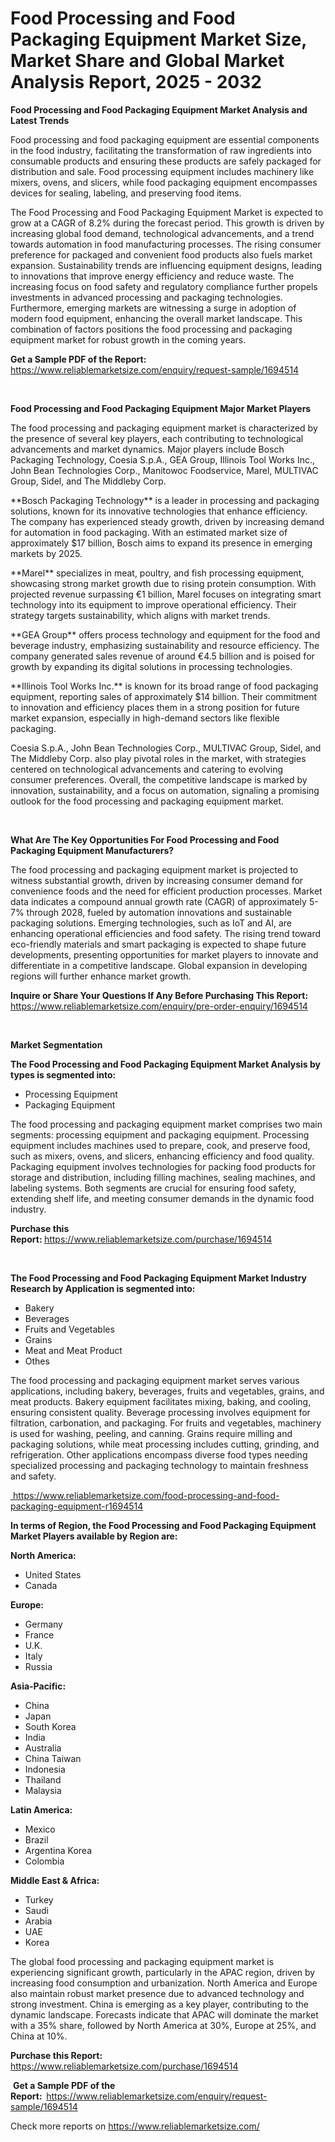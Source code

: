 <p><h1>Food Processing and Food Packaging Equipment Market Size, Market Share and Global Market Analysis Report, 2025 - 2032</h1></p><p><strong>Food Processing and Food Packaging Equipment Market Analysis and Latest Trends</strong></p>
<p><p>Food processing and food packaging equipment are essential components in the food industry, facilitating the transformation of raw ingredients into consumable products and ensuring these products are safely packaged for distribution and sale. Food processing equipment includes machinery like mixers, ovens, and slicers, while food packaging equipment encompasses devices for sealing, labeling, and preserving food items.</p><p>The Food Processing and Food Packaging Equipment Market is expected to grow at a CAGR of 8.2% during the forecast period. This growth is driven by increasing global food demand, technological advancements, and a trend towards automation in food manufacturing processes. The rising consumer preference for packaged and convenient food products also fuels market expansion. Sustainability trends are influencing equipment designs, leading to innovations that improve energy efficiency and reduce waste. The increasing focus on food safety and regulatory compliance further propels investments in advanced processing and packaging technologies. Furthermore, emerging markets are witnessing a surge in adoption of modern food equipment, enhancing the overall market landscape. This combination of factors positions the food processing and packaging equipment market for robust growth in the coming years.</p></p>
<p><strong>Get a Sample PDF of the Report:&nbsp;</strong> <a href="https://www.reliablemarketsize.com/enquiry/request-sample/1694514?utm_campaign=2944&utm_medium=2&utm_source=Github&utm_content=ia&utm_term=24032025&utm_id=food-processing-and-food-packaging-equipment">https://www.reliablemarketsize.com/enquiry/request-sample/1694514</a></p>
<p>&nbsp;</p>
<p><strong>Food Processing and Food Packaging Equipment Major Market Players</strong></p>
<p><p>The food processing and packaging equipment market is characterized by the presence of several key players, each contributing to technological advancements and market dynamics. Major players include Bosch Packaging Technology, Coesia S.p.A., GEA Group, Illinois Tool Works Inc., John Bean Technologies Corp., Manitowoc Foodservice, Marel, MULTIVAC Group, Sidel, and The Middleby Corp.</p><p>**Bosch Packaging Technology** is a leader in processing and packaging solutions, known for its innovative technologies that enhance efficiency. The company has experienced steady growth, driven by increasing demand for automation in food packaging. With an estimated market size of approximately $17 billion, Bosch aims to expand its presence in emerging markets by 2025.</p><p>**Marel** specializes in meat, poultry, and fish processing equipment, showcasing strong market growth due to rising protein consumption. With projected revenue surpassing €1 billion, Marel focuses on integrating smart technology into its equipment to improve operational efficiency. Their strategy targets sustainability, which aligns with market trends.</p><p>**GEA Group** offers process technology and equipment for the food and beverage industry, emphasizing sustainability and resource efficiency. The company generated sales revenue of around €4.5 billion and is poised for growth by expanding its digital solutions in processing technologies.</p><p>**Illinois Tool Works Inc.** is known for its broad range of food packaging equipment, reporting sales of approximately $14 billion. Their commitment to innovation and efficiency places them in a strong position for future market expansion, especially in high-demand sectors like flexible packaging.</p><p>Coesia S.p.A., John Bean Technologies Corp., MULTIVAC Group, Sidel, and The Middleby Corp. also play pivotal roles in the market, with strategies centered on technological advancements and catering to evolving consumer preferences. Overall, the competitive landscape is marked by innovation, sustainability, and a focus on automation, signaling a promising outlook for the food processing and packaging equipment market.</p></p>
<p>&nbsp;</p>
<p><strong>What Are The Key Opportunities For Food Processing and Food Packaging Equipment Manufacturers?</strong></p>
<p><p>The food processing and packaging equipment market is projected to witness substantial growth, driven by increasing consumer demand for convenience foods and the need for efficient production processes. Market data indicates a compound annual growth rate (CAGR) of approximately 5-7% through 2028, fueled by automation innovations and sustainable packaging solutions. Emerging technologies, such as IoT and AI, are enhancing operational efficiencies and food safety. The rising trend toward eco-friendly materials and smart packaging is expected to shape future developments, presenting opportunities for market players to innovate and differentiate in a competitive landscape. Global expansion in developing regions will further enhance market growth.</p></p>
<p><strong>Inquire or Share Your Questions If Any Before Purchasing This Report:</strong> <a href="https://www.reliablemarketsize.com/enquiry/pre-order-enquiry/1694514?utm_campaign=2944&utm_medium=2&utm_source=Github&utm_content=ia&utm_term=24032025&utm_id=food-processing-and-food-packaging-equipment">https://www.reliablemarketsize.com/enquiry/pre-order-enquiry/1694514</a></p>
<p>&nbsp;</p>
<p><strong>Market Segmentation</strong></p>
<p><strong>The Food Processing and Food Packaging Equipment Market Analysis by types is segmented into:</strong></p>
<p><ul><li>Processing Equipment</li><li>Packaging Equipment</li></ul></p>
<p><p>The food processing and packaging equipment market comprises two main segments: processing equipment and packaging equipment. Processing equipment includes machines used to prepare, cook, and preserve food, such as mixers, ovens, and slicers, enhancing efficiency and food quality. Packaging equipment involves technologies for packing food products for storage and distribution, including filling machines, sealing machines, and labeling systems. Both segments are crucial for ensuring food safety, extending shelf life, and meeting consumer demands in the dynamic food industry.</p></p>
<p><strong>Purchase this Report:&nbsp;</strong><a href="https://www.reliablemarketsize.com/purchase/1694514?utm_campaign=2944&utm_medium=2&utm_source=Github&utm_content=ia&utm_term=24032025&utm_id=food-processing-and-food-packaging-equipment">https://www.reliablemarketsize.com/purchase/1694514</a></p>
<p>&nbsp;</p>
<p><strong>The Food Processing and Food Packaging Equipment Market Industry Research by Application is segmented into:</strong></p>
<p><ul><li>Bakery</li><li>Beverages</li><li>Fruits and Vegetables</li><li>Grains</li><li>Meat and Meat Product</li><li>Othes</li></ul></p>
<p><p>The food processing and packaging equipment market serves various applications, including bakery, beverages, fruits and vegetables, grains, and meat products. Bakery equipment facilitates mixing, baking, and cooling, ensuring consistent quality. Beverage processing involves equipment for filtration, carbonation, and packaging. For fruits and vegetables, machinery is used for washing, peeling, and canning. Grains require milling and packaging solutions, while meat processing includes cutting, grinding, and refrigeration. Other applications encompass diverse food types needing specialized processing and packaging technology to maintain freshness and safety.</p></p>
<p><a href="https://www.reliablemarketsize.com/food-processing-and-food-packaging-equipment-r1694514?utm_campaign=2944&utm_medium=2&utm_source=Github&utm_content=ia&utm_term=24032025&utm_id=food-processing-and-food-packaging-equipment">&nbsp;https://www.reliablemarketsize.com/food-processing-and-food-packaging-equipment-r1694514</a></p>
<p><strong>In terms of Region, the Food Processing and Food Packaging Equipment Market Players available by Region are:</strong></p>
<p>
    <p> <strong> North America: </strong>
        <ul>
            <li>United States</li>
            <li>Canada</li>
        </ul>
        </p> 
    <p> <strong> Europe: </strong>
        <ul>
            <li>Germany</li>
            <li>France</li>
            <li>U.K.</li>
            <li>Italy</li>
            <li>Russia</li>
        </ul>
        </p> 
    <p> <strong> Asia-Pacific: </strong>
        <ul>
            <li>China</li>
            <li>Japan</li>
            <li>South Korea</li>
            <li>India</li>
            <li>Australia</li>
            <li>China Taiwan</li>
            <li>Indonesia</li>
            <li>Thailand</li>
            <li>Malaysia</li>
        </ul>
        </p> 
    <p> <strong> Latin America: </strong>
        <ul>
            <li>Mexico</li>
            <li>Brazil</li>
            <li>Argentina Korea</li>
            <li>Colombia</li>
        </ul>
        </p> 
    <p> <strong> Middle East & Africa: </strong>
        <ul>
            <li>Turkey</li>
            <li>Saudi</li>
            <li>Arabia</li>
            <li>UAE</li>
            <li>Korea</li>
        </ul>
    </p>
    </p>
<p><p>The global food processing and packaging equipment market is experiencing significant growth, particularly in the APAC region, driven by increasing food consumption and urbanization. North America and Europe also maintain robust market presence due to advanced technology and strong investment. China is emerging as a key player, contributing to the dynamic landscape. Forecasts indicate that APAC will dominate the market with a 35% share, followed by North America at 30%, Europe at 25%, and China at 10%.</p></p>
<p><strong>Purchase this Report: </strong><a href="https://www.reliablemarketsize.com/purchase/1694514?utm_campaign=2944&utm_medium=2&utm_source=Github&utm_content=ia&utm_term=24032025&utm_id=food-processing-and-food-packaging-equipment">https://www.reliablemarketsize.com/purchase/1694514</a></p>
<p>&nbsp;<strong>Get a Sample PDF of the Report:&nbsp;&nbsp;</strong><a href="https://www.reliablemarketsize.com/enquiry/request-sample/1694514?utm_campaign=2944&utm_medium=2&utm_source=Github&utm_content=ia&utm_term=24032025&utm_id=food-processing-and-food-packaging-equipment">https://www.reliablemarketsize.com/enquiry/request-sample/1694514</a></p>
<p><strong></strong></p>
<p>Check more reports on <a href="https://www.reliablemarketsize.com/?utm_campaign=2944&utm_medium=2&utm_source=Github&utm_content=ia&utm_term=24032025&utm_id=food-processing-and-food-packaging-equipment">https://www.reliablemarketsize.com/</a></p>